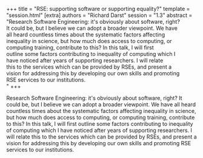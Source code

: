 +++
title = "RSE: supporting software or supporting equality?"
template = "session.html"
[extra]
authors = "Richard Darst"
session = "1.3"
abstract = "Research Software Engineering: it's obviously about software, right?<br>It could be, but I believe we can adopt a broader viewpoint.  We have<br>all heard countless times about the systematic factors affecting<br>inequality in science, but how much does access to computing, or<br>computing training, contribute to this?  In this talk, I will first<br>outline some factors contributing to inequality of computing which I<br>have noticed after years of supporting researchers.  I will relate<br>this to the services which can be provided by RSEs, and present a<br>vision for addressing this by developing our own skills and promoting<br>RSE services to our institutions.<br> "
+++

Research Software Engineering: it's obviously about software, right?
It could be, but I believe we can adopt a broader viewpoint.  We have
all heard countless times about the systematic factors affecting
inequality in science, but how much does access to computing, or
computing training, contribute to this?  In this talk, I will first
outline some factors contributing to inequality of computing which I
have noticed after years of supporting researchers.  I will relate
this to the services which can be provided by RSEs, and present a
vision for addressing this by developing our own skills and promoting
RSE services to our institutions.
